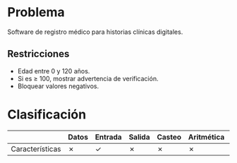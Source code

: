 # Problema

Software de registro médico para historias clínicas digitales.

## Restricciones

- Edad entre 0 y 120 años.
- Si es ≥ 100, mostrar advertencia de verificación.
- Bloquear valores negativos.

# Clasificación
|  | Datos | Entrada | Salida | Casteo | Aritmética | Relacionales | Lógicos | Condicionales | Ciclo | Matrices | Funciones |
|----------|-------|---------|--------|--------|------------|--------------|---------|---------------|-------|----------|-------------|
| Características | ✗ | ✓ | ✗ | ✗ | ✗ | ✓ | ✓ | ✗ | ✗ | ✗ | ✗ |
